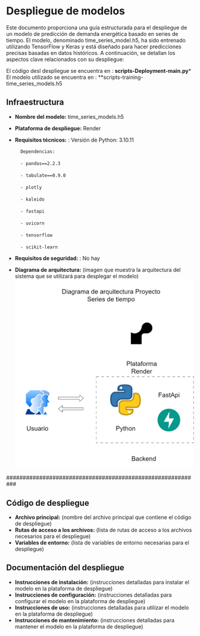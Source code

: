 # Despliegue de modelos

Este documento proporciona una guía estructurada para el despliegue de un modelo de predicción de demanda energética basado en series de tiempo. El modelo, denominado time_series_model.h5, ha sido entrenado utilizando TensorFlow y Keras y está diseñado para hacer predicciones precisas basadas en datos históricos. A continuación, se detallan los aspectos clave relacionados con su despliegue:

El código desl despliegue se encuentra en : **scripts-Deployment-main.py***
El modelo utilizado se encuentra en :  **scripts-training-time_series_models.h5 

## Infraestructura

- **Nombre del modelo:** time_series_models.h5
- **Plataforma de despliegue:** Render
- **Requisitos técnicos:** : 
        Versión de Python: 3.10.11

        Dependencias:

        - pandas==2.2.3

        - tabulate==0.9.0

        - plotly

        - kaleido

        - fastapi

        - uvicorn

        - tensorflow

        - scikit-learn

- **Requisitos de seguridad:** : No hay 

- **Diagrama de arquitectura:** (imagen que muestra la arquitectura del sistema que se utilizará para desplegar el modelo)
![Matriz de correlación ](Diagrama_arquitectura.jpeg)















###########################################################





## Código de despliegue

- **Archivo principal:** (nombre del archivo principal que contiene el código de despliegue)
- **Rutas de acceso a los archivos:** (lista de rutas de acceso a los archivos necesarios para el despliegue)
- **Variables de entorno:** (lista de variables de entorno necesarias para el despliegue)

## Documentación del despliegue

- **Instrucciones de instalación:** (instrucciones detalladas para instalar el modelo en la plataforma de despliegue)
- **Instrucciones de configuración:** (instrucciones detalladas para configurar el modelo en la plataforma de despliegue)
- **Instrucciones de uso:** (instrucciones detalladas para utilizar el modelo en la plataforma de despliegue)
- **Instrucciones de mantenimiento:** (instrucciones detalladas para mantener el modelo en la plataforma de despliegue)
